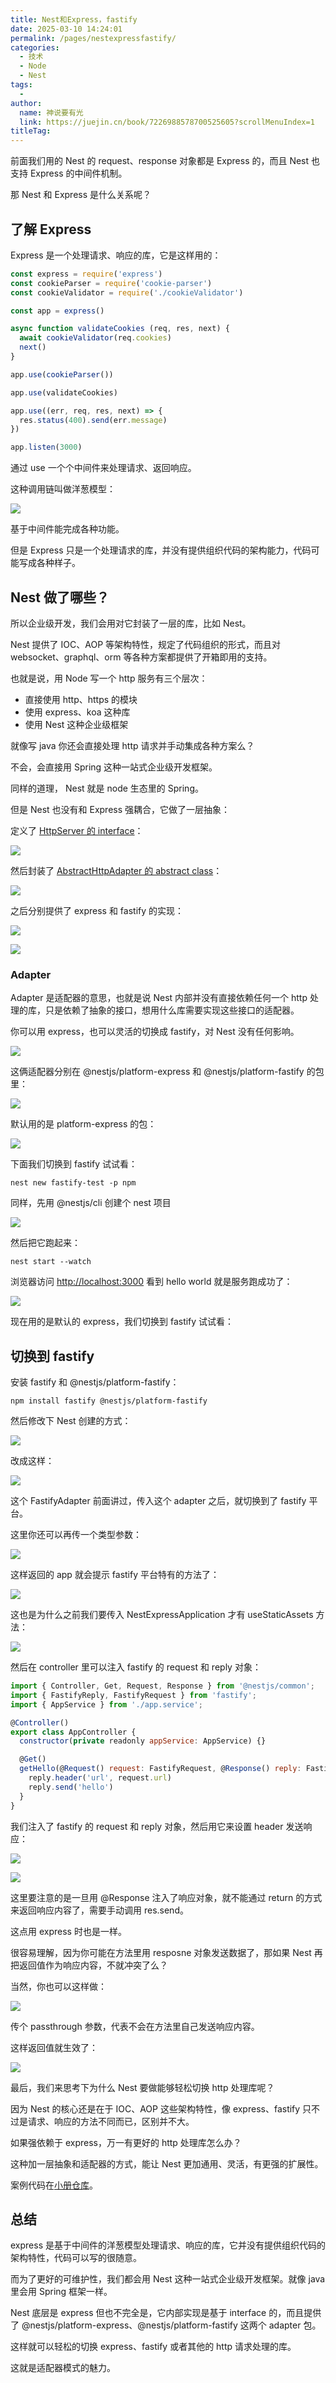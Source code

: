 ```yaml
---
title: Nest和Express，fastify
date: 2025-03-10 14:24:01
permalink: /pages/nestexpressfastify/
categories:
  - 技术
  - Node
  - Nest
tags:
  - 
author: 
  name: 神说要有光
  link: https://juejin.cn/book/7226988578700525605?scrollMenuIndex=1
titleTag: 
---
```

前面我们用的 Nest 的 request、response 对象都是 Express 的，而且 Nest 也支持 Express 的中间件机制。

那 Nest 和 Express 是什么关系呢？

## 了解 Express

Express 是一个处理请求、响应的库，它是这样用的：

```javascript
const express = require('express')
const cookieParser = require('cookie-parser')
const cookieValidator = require('./cookieValidator')

const app = express()

async function validateCookies (req, res, next) {
  await cookieValidator(req.cookies)
  next()
}

app.use(cookieParser())

app.use(validateCookies)

app.use((err, req, res, next) => {
  res.status(400).send(err.message)
})

app.listen(3000)
```

通过 use 一个个中间件来处理请求、返回响应。

这种调用链叫做洋葱模型：

![](https://s2.loli.net/2025/03/24/8Nm2AZV7SDPEc6a.png)

基于中间件能完成各种功能。

但是 Express 只是一个处理请求的库，并没有提供组织代码的架构能力，代码可能写成各种样子。

## Nest 做了哪些？

所以企业级开发，我们会用对它封装了一层的库，比如 Nest。

Nest 提供了 IOC、AOP 等架构特性，规定了代码组织的形式，而且对 websocket、graphql、orm 等各种方案都提供了开箱即用的支持。

也就是说，用 Node 写一个 http 服务有三个层次：

*   直接使用 http、https 的模块
*   使用 express、koa 这种库
*   使用 Nest 这种企业级框架

就像写 java 你还会直接处理 http 请求并手动集成各种方案么？

不会，会直接用 Spring 这种一站式企业级开发框架。

同样的道理， Nest 就是 node 生态里的 Spring。

但是 Nest 也没有和 Express 强耦合，它做了一层抽象：

定义了 [HttpServer 的 interface](https://github.com/nestjs/nest/blob/d352e6f138bc70ff33cccf830053946d17272b82/packages/common/interfaces/http/http-server.interface.ts#L21C1-L85)：

![](https://s2.loli.net/2025/03/21/OPcfRE73WijSvsN.png)

然后封装了 [AbstractHttpAdapter 的 abstract class](https://github.com/nestjs/nest/blob/d352e6f138bc70ff33cccf830053946d17272b82/packages/core/adapters/http-adapter.ts#L12C1-L131)：

![](https://s2.loli.net/2025/03/21/Ww2HxZpoA4OEuVi.png)

之后分别提供了 express 和 fastify 的实现：

![](https://s2.loli.net/2025/03/21/o9PlFEG8D1izXu6.png)

![](https://s2.loli.net/2025/03/21/MRFBAlt5Oz8GfIh.png)

### Adapter 

Adapter 是适配器的意思，也就是说 Nest 内部并没有直接依赖任何一个 http 处理的库，只是依赖了抽象的接口，想用什么库需要实现这些接口的适配器。

你可以用 express，也可以灵活的切换成 fastify，对 Nest 没有任何影响。

![](https://s2.loli.net/2025/03/21/AsSMv6YXlJkpE8W.png)

这俩适配器分别在 @nestjs/platform-express 和 @nestjs/platform-fastify 的包里：

![](https://s2.loli.net/2025/03/21/PGvHJaEzeliNR3r.png)

默认用的是 platform-express 的包：

![](https://s2.loli.net/2025/03/21/cCzyav5Vx1wLMEU.png)

下面我们切换到 fastify 试试看：

    nest new fastify-test -p npm

同样，先用 @nestjs/cli 创建个 nest 项目

![](https://s2.loli.net/2025/03/21/UIJQjzV8udTto9g.png)

然后把它跑起来：

    nest start --watch

浏览器访问 <http://localhost:3000> 看到 hello world 就是服务跑成功了：

![](https://s2.loli.net/2025/03/21/8GdMhyXq6BCvjRD.png)

现在用的是默认的 express，我们切换到 fastify 试试看：

## 切换到 fastify

安装 fastify 和 @nestjs/platform-fastify：

    npm install fastify @nestjs/platform-fastify

然后修改下 Nest 创建的方式：

![](https://s2.loli.net/2025/03/21/RmTL1lbzEBcGtSo.png)

改成这样：

![](https://s2.loli.net/2025/03/21/De4Pi2cxnMoBQLt.png)

这个 FastifyAdapter 前面讲过，传入这个 adapter 之后，就切换到了 fastify 平台。

这里你还可以再传一个类型参数：

![](https://s2.loli.net/2025/03/21/c4KZnLBOeRIP6T8.png)

这样返回的 app 就会提示 fastify 平台特有的方法了：

![](https://s2.loli.net/2025/03/21/PvkWFiOhrfTYo43.png)

这也是为什么之前我们要传入 NestExpressApplication 才有 useStaticAssets 方法：

![](https://s2.loli.net/2025/03/21/RBrqdniz2SfWxKp.png)

然后在 controller 里可以注入 fastify 的 request 和 reply 对象：

```javascript
import { Controller, Get, Request, Response } from '@nestjs/common';
import { FastifyReply, FastifyRequest } from 'fastify';
import { AppService } from './app.service';

@Controller()
export class AppController {
  constructor(private readonly appService: AppService) {}

  @Get()
  getHello(@Request() request: FastifyRequest, @Response() reply: FastifyReply) {
    reply.header('url', request.url)
    reply.send('hello')
  }
}
```

我们注入了 fastify 的 request 和 reply 对象，然后用它来设置 header 发送响应：

![](https://s2.loli.net/2025/03/21/kYXb6DjnioH3WVE.png)

![](https://s2.loli.net/2025/03/21/f7xT2y5bJE6DOAj.png)

这里要注意的是一旦用 @Response 注入了响应对象，就不能通过 return 的方式来返回响应内容了，需要手动调用 res.send。

这点用 express 时也是一样。

很容易理解，因为你可能在方法里用 resposne 对象发送数据了，那如果 Nest 再把返回值作为响应内容，不就冲突了么？

当然，你也可以这样做：

![](https://s2.loli.net/2025/03/21/Cp2lj9NfPwAt7Gv.png)

传个 passthrough 参数，代表不会在方法里自己发送响应内容。

这样返回值就生效了：

![](https://s2.loli.net/2025/03/21/iOtF29Erqbc8XfU.png)

最后，我们来思考下为什么 Nest 要做能够轻松切换 http 处理库呢？

因为 Nest 的核心还是在于 IOC、AOP 这些架构特性，像 express、fastify 只不过是请求、响应的方法不同而已，区别并不大。

如果强依赖于 express，万一有更好的 http 处理库怎么办？

这种加一层抽象和适配器的方式，能让 Nest 更加通用、灵活，有更强的扩展性。

案例代码在[小册仓库](https://github.com/QuarkGluonPlasma/nestjs-course-code/tree/main/fastify-test)。

## 总结

express 是基于中间件的洋葱模型处理请求、响应的库，它并没有提供组织代码的架构特性，代码可以写的很随意。

而为了更好的可维护性，我们都会用 Nest 这种一站式企业级开发框架。就像 java 里会用 Spring 框架一样。

Nest 底层是 express 但也不完全是，它内部实现是基于 interface 的，而且提供了 @nestjs/platform-express、@nestjs/platform-fastify 这两个 adapter 包。

这样就可以轻松的切换 express、fastify 或者其他的 http 请求处理的库。

这就是适配器模式的魅力。
